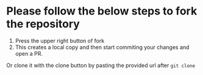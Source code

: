 # Please follow the below steps to fork the repository
1. Press the upper right button of fork
2. This creates a local copy and then start commiting your changes and open a PR.

Or clone it with the clone button by pasting the provided url after `git clone`
